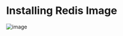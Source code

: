 # Installing Redis Image

![image](https://user-images.githubusercontent.com/107522496/200596422-987c37ed-e8d3-424a-8297-b27618c48630.png)






